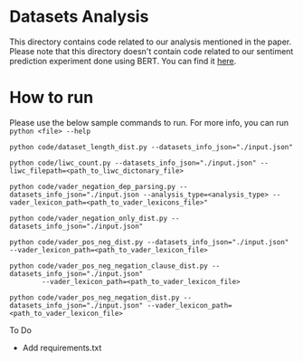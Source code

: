 # Datasets Analysis
This directory contains code related to our analysis mentioned in the paper. Please note that this directory doesn't contain code related to our sentiment prediction experiment done using BERT. You can find it [here](../sentiment-classification).

# How to run
Please use the below sample commands to run. For more info, you can run `python <file> --help`
```
python code/dataset_length_dist.py --datasets_info_json="./input.json"

python code/liwc_count.py --datasets_info_json="./input.json" --liwc_filepath=<path_to_liwc_dictonary_file>

python code/vader_negation_dep_parsing.py --datasets_info_json="./input.json --analysis_type=<analysis_type> --vader_lexicon_path=<path_to_vader_lexicons_file>"
    
python code/vader_negation_only_dist.py --datasets_info_json="./input.json"

python code/vader_pos_neg_dist.py --datasets_info_json="./input.json" --vader_lexicon_path=<path_to_vader_lexicon_file>

python code/vader_pos_neg_negation_clause_dist.py --datasets_info_json="./input.json" 
        --vader_lexicon_path=<path_to_vader_lexicon_file>

python code/vader_pos_neg_negation_dist.py --datasets_info_json="./input.json" --vader_lexicon_path=<path_to_vader_lexicon_file>
```

To Do
* Add requirements.txt